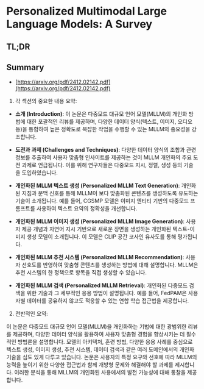 # Personalized Multimodal Large Language Models: A Survey
## TL;DR
## Summary
- [https://arxiv.org/pdf/2412.02142.pdf](https://arxiv.org/pdf/2412.02142.pdf)

1. 각 섹션의 중요한 내용 요약:

- **소개 (Introduction)**:
  이 논문은 다중모드 대규모 언어 모델(MLLM)의 개인화 방법에 대한 포괄적인 리뷰를 제공하며, 다양한 데이터 양식(텍스트, 이미지, 오디오 등)을 통합하여 높은 정확도로 복잡한 작업을 수행할 수 있는 MLLM의 중요성을 강조합니다.

- **도전과 과제 (Challenges and Techniques)**:
  다양한 데이터 양식의 조합과 관련 정보를 추출하여 사용자 맞춤형 인사이트를 제공하는 것이 MLLM 개인화의 주요 도전 과제로 언급됩니다. 이를 위해 연구자들은 다중모드 지시, 정렬, 생성 등의 기술을 도입하였습니다.

- **개인화된 MLLM 텍스트 생성 (Personalized MLLM Text Generation)**:
  개인화된 지침과 문맥 신호를 통해 MLLM이 보다 맞춤화된 콘텐츠를 생성하도록 유도하는 기술이 소개됩니다. 예를 들어, CGSMP 모델은 이미지 엔티티 기반의 다중모드 프롬프트를 사용하여 텍스트 요약의 정확성을 개선합니다.

- **개인화된 MLLM 이미지 생성 (Personalized MLLM Image Generation)**:
  사용자 제공 개념과 자연어 지시 기반으로 새로운 장면을 생성하는 개인화된 텍스트-이미지 생성 모델이 소개됩니다. 이 모델은 CLIP 공간 코사인 유사도를 통해 평가됩니다.

- **개인화된 MLLM 추천 시스템 (Personalized MLLM Recommendation)**:
  사용자 선호도를 반영하여 맞춤형 콘텐츠를 생성하는 방법에 대해 설명합니다. MLLM은 추천 시스템의 한 정책으로 항목을 직접 생성할 수 있습니다.

- **개인화된 MLLM 검색 (Personalized MLLM Retrieval)**:
  개인화된 다중모드 검색을 위한 기술과 그 세부적인 응용 방법이 설명됩니다. 예를 들어, FedPAM은 사용자별 데이터를 공유하지 않고도 적응할 수 있는 연합 학습 접근법을 제공합니다.

2. 전반적인 요약:

이 논문은 다중모드 대규모 언어 모델(MLLM)을 개인화하는 기법에 대한 광범위한 리뷰를 제공하며, 다양한 데이터 양식을 활용하여 사용자 맞춤형 경험을 향상시키는 데 필수적인 방법론을 설명합니다. 모델의 아키텍처, 훈련 방법, 다양한 응용 사례를 중심으로 텍스트 생성, 이미지 생성, 추천 시스템, 데이터 검색과 같은 여러 도메인에서의 개인화 기술을 심도 있게 다루고 있습니다. 논문은 사용자의 특정 요구와 선호에 따라 MLLM의 능력을 높이기 위한 다양한 접근법과 함께 개방형 문제와 해결해야 할 과제를 제시합니다. 이러한 분석을 통해 MLLM의 개인화된 사용에서의 발전 가능성에 대해 통찰을 제공합니다.